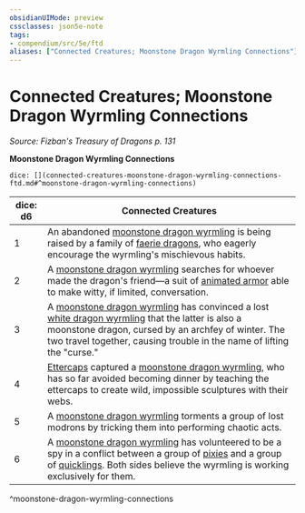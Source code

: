 ```yaml
---
obsidianUIMode: preview
cssclasses: json5e-note
tags:
- compendium/src/5e/ftd
aliases: ["Connected Creatures; Moonstone Dragon Wyrmling Connections"]
---
```

# Connected Creatures; Moonstone Dragon Wyrmling Connections
*Source: Fizban's Treasury of Dragons p. 131* 

**Moonstone Dragon Wyrmling Connections**

`dice: [](connected-creatures-moonstone-dragon-wyrmling-connections-ftd.md#^moonstone-dragon-wyrmling-connections)`

| dice: d6 | Connected Creatures |
|----------|---------------------|
| 1 | An abandoned [moonstone dragon wyrmling](/2-Mechanics/CLI/bestiary/dragon/moonstone-dragon-wyrmling-ftd.md) is being raised by a family of [faerie dragons](/2-Mechanics/CLI/bestiary/dragon/faerie-dragon-violet.md), who eagerly encourage the wyrmling's mischievous habits. |
| 2 | A [moonstone dragon wyrmling](/2-Mechanics/CLI/bestiary/dragon/moonstone-dragon-wyrmling-ftd.md) searches for whoever made the dragon's friend—a suit of [animated armor](/2-Mechanics/CLI/bestiary/construct/animated-armor.md) able to make witty, if limited, conversation. |
| 3 | A [moonstone dragon wyrmling](/2-Mechanics/CLI/bestiary/dragon/moonstone-dragon-wyrmling-ftd.md) has convinced a lost [white dragon wyrmling](/2-Mechanics/CLI/bestiary/dragon/white-dragon-wyrmling.md) that the latter is also a moonstone dragon, cursed by an archfey of winter. The two travel together, causing trouble in the name of lifting the "curse." |
| 4 | [Ettercaps](/2-Mechanics/CLI/bestiary/monstrosity/ettercap.md) captured a [moonstone dragon wyrmling](/2-Mechanics/CLI/bestiary/dragon/moonstone-dragon-wyrmling-ftd.md), who has so far avoided becoming dinner by teaching the ettercaps to create wild, impossible sculptures with their webs. |
| 5 | A [moonstone dragon wyrmling](/2-Mechanics/CLI/bestiary/dragon/moonstone-dragon-wyrmling-ftd.md) torments a group of lost modrons by tricking them into performing chaotic acts. |
| 6 | A [moonstone dragon wyrmling](/2-Mechanics/CLI/bestiary/dragon/moonstone-dragon-wyrmling-ftd.md) has volunteered to be a spy in a conflict between a group of [pixies](/2-Mechanics/CLI/bestiary/fey/pixie.md) and a group of [quicklings](/2-Mechanics/CLI/bestiary/fey/quickling-mpmm.md). Both sides believe the wyrmling is working exclusively for them. |
^moonstone-dragon-wyrmling-connections